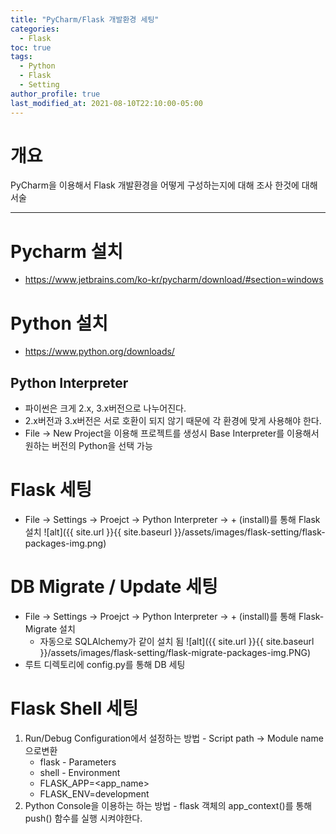 ```yaml
---
title: "PyCharm/Flask 개발환경 세팅"
categories:
  - Flask
toc: true
tags:
  - Python
  - Flask
  - Setting
author_profile: true
last_modified_at: 2021-08-10T22:10:00-05:00
---
```

# 개요
PyCharm을 이용해서 Flask 개발환경을 어떻게 구성하는지에 대해 조사 한것에 대해 서술

---
# Pycharm 설치
  - https://www.jetbrains.com/ko-kr/pycharm/download/#section=windows

# Python 설치
  - https://www.python.org/downloads/
## Python Interpreter
  - 파이썬은 크게 2.x, 3.x버전으로 나누어진다.
  - 2.x버전과 3.x버전은 서로 호환이 되지 않기 때문에 각 환경에 맞게 사용해야 한다.
  - File -> New Project을 이용해 프로젝트를 생성시 Base Interpreter를 이용해서 원하는 버전의 Python을 선택 가능

# Flask 세팅
  - File -> Settings -> Proejct -> Python Interpreter -> + (install)를 통해 Flask 설치
![alt]({{ site.url }}{{ site.baseurl }}/assets/images/flask-setting/flask-packages-img.png)

# DB Migrate / Update 세팅
  - File -> Settings -> Proejct -> Python Interpreter -> + (install)를 통해 Flask-Migrate 설치
    - 자동으로 SQLAlchemy가 같이 설치 됨
![alt]({{ site.url }}{{ site.baseurl }}/assets/images/flask-setting/flask-migrate-packages-img.PNG)
  - 루트 디렉토리에 config.py를 통해 DB 세팅

# Flask Shell 세팅
  1. Run/Debug Configuration에서 설정하는 방법
    - Script path -> Module name 으로변환
      - flask
    - Parameters 
      - shell
    - Environment
      - FLASK_APP=<app_name>
      - FLASK_ENV=development
  2. Python Console을 이용하는 하는 방법
    - flask 객체의 app_context()를 통해 push() 함수를 실행 시켜야한다.


